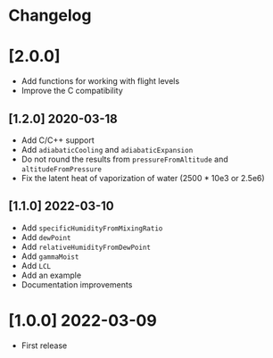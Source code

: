 # Changelog

# [2.0.0]
 - Add functions for working with flight levels
 - Improve the C compatibility

## [1.2.0] 2020-03-18
 - Add C/C++ support
 - Add `adiabaticCooling` and `adiabaticExpansion`
 - Do not round the results from `pressureFromAltitude` and `altitudeFromPressure`
 - Fix the latent heat of vaporization of water (2500 * 10e3 or 2.5e6)

## [1.1.0] 2022-03-10
 - Add `specificHumidityFromMixingRatio`
 - Add `dewPoint`
 - Add `relativeHumidityFromDewPoint`
 - Add `gammaMoist`
 - Add `LCL`
 - Add an example
 - Documentation improvements

# [1.0.0] 2022-03-09

 - First release
